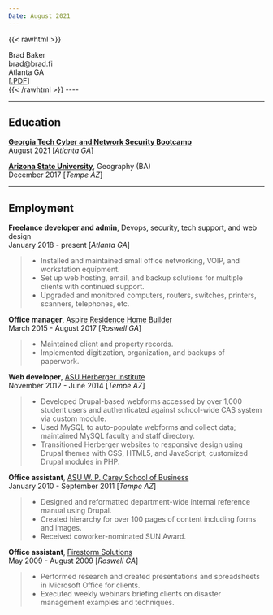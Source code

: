 ```yaml
---
Date: August 2021
---
```

{{< rawhtml >}}
<div class="resumeheader">
<div>Brad Baker</div>
<div class="rightside">brad@brad.fi</div>
<div>Atlanta GA</div>
<div class="rightside">[<a href="https://www.example.com">.PDF</a>]</div>
</div>
{{< /rawhtml >}}
----
<hr>

## Education
**[Georgia Tech Cyber and Network Security Bootcamp](https://bootcamp.pe.gatech.edu/cybersecurity/)**\
August 2021 <span class="resumelocation">[*Atlanta&nbsp;GA*]</span>

**[Arizona State University](https://www.asu.edu)**, Geography (BA)\
December 2017 <span class="resumelocation">[*Tempe&nbsp;AZ*]</span>

----

## Employment
**Freelance developer and admin**, Devops, security, tech support, and web design\
January 2018 - present <span class="resumelocation">[*Atlanta&nbsp;GA*]</span>
> * Installed and maintained small office networking, VOIP, and workstation equipment.
> * Set up web hosting, email, and backup solutions for multiple clients with continued support.
> * Upgraded and monitored computers, routers, switches, printers, scanners, telephones, etc.

**Office manager**, [Aspire Residence Home Builder](https://www.aspireresidence.com/)\
March 2015 - August 2017 <span class="resumelocation">[*Roswell&nbsp;GA*]</span>
> * Maintained client and property records.
> * Implemented digitization, organization, and backups of paperwork.

**Web developer**, [ASU Herberger Institute](https://herbergerinstitute.asu.edu/)\
November 2012 - June 2014 <span class="resumelocation">[*Tempe&nbsp;AZ*]</span>
> * Developed Drupal-based webforms accessed by over 1,000 student users and authenticated against school-wide CAS system via custom module.
> * Used MySQL to auto-populate webforms and collect data; maintained MySQL faculty and staff directory.
> * Transitioned Herberger websites to responsive design using Drupal themes with CSS, HTML5, and JavaScript; customized Drupal modules in PHP.

**Office assistant**, [ASU W.&nbsp;P. Carey School of Business](https://wpcarey.asu.edu/)\
January 2010 - September 2011 <span class="resumelocation">[*Tempe&nbsp;AZ*]</span>
> * Designed and reformatted department-wide internal reference manual using Drupal.
> * Created hierarchy for over 100 pages of content including forms and images.
> * Received coworker-nominated SUN Award.

**Office assistant**, [Firestorm Solutions](https://www.firestorm.com/)\
May 2009 - August 2009 <span class="resumelocation">[*Roswell&nbsp;GA*]</span>
> * Performed research and created presentations and spreadsheets in Microsoft Office for clients.
> * Executed weekly webinars briefing clients on disaster management examples and techniques.
